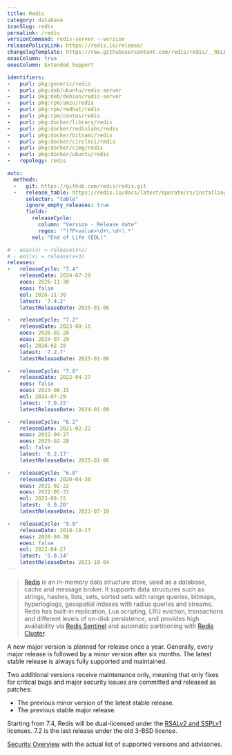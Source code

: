 ```yaml
---
title: Redis
category: database
iconSlug: redis
permalink: /redis
versionCommand: redis-server --version
releasePolicyLink: https://redis.io/release/
changelogTemplate: https://raw.githubusercontent.com/redis/redis/__RELEASE_CYCLE__/00-RELEASENOTES
eoasColumn: true
eoesColumn: Extended Support

identifiers:
-   purl: pkg:generic/redis
-   purl: pkg:deb/ubuntu/redis-server
-   purl: pkg:deb/debian/redis-server
-   purl: pkg:rpm/amzn/redis
-   purl: pkg:rpm/redhat/redis
-   purl: pkg:rpm/centos/redis
-   purl: pkg:docker/library/redis
-   purl: pkg:docker/redislabs/redis
-   purl: pkg:docker/bitnami/redis
-   purl: pkg:docker/circleci/redis
-   purl: pkg:docker/cimg/redis
-   purl: pkg:docker/ubuntu/redis
-   repology: redis

auto:
  methods:
  -   git: https://github.com/redis/redis.git
  -   release_table: https://redis.io/docs/latest/operate/rs/installing-upgrading/product-lifecycle/
      selector: "table"
      ignore_empty_releases: true
      fields:
        releaseCycle:
          column: "Version - Release date"
          regex: '^(?P<value>\d+\.\d+).*'
        eol: "End of Life (EOL)"

# - eoas(x) = release(x+1)
# - eol(x) = release(x+3)
releases:
-   releaseCycle: "7.4"
    releaseDate: 2024-07-29
    eoes: 2026-11-30
    eoas: false
    eol: 2026-11-30
    latest: '7.4.2'
    latestReleaseDate: 2025-01-06

-   releaseCycle: "7.2"
    releaseDate: 2023-08-15
    eoes: 2026-02-28
    eoas: 2024-07-29
    eol: 2026-02-28
    latest: '7.2.7'
    latestReleaseDate: 2025-01-06

-   releaseCycle: "7.0"
    releaseDate: 2022-04-27
    eoes: false
    eoas: 2023-08-15
    eol: 2024-07-29
    latest: '7.0.15'
    latestReleaseDate: 2024-01-09

-   releaseCycle: "6.2"
    releaseDate: 2021-02-22
    eoas: 2022-04-27
    eoes: 2025-02-28
    eol: false
    latest: '6.2.17'
    latestReleaseDate: 2025-01-06

-   releaseCycle: "6.0"
    releaseDate: 2020-04-30
    eoas: 2021-02-22
    eoes: 2022-05-31
    eol: 2023-08-15
    latest: '6.0.20'
    latestReleaseDate: 2023-07-10

-   releaseCycle: "5.0"
    releaseDate: 2018-10-17
    eoas: 2020-04-30
    eoes: false
    eol: 2022-04-27
    latest: '5.0.14'
    latestReleaseDate: 2021-10-04
---
```


> [Redis](https://redis.io/) is an in-memory data structure store, used
> as a database, cache and message broker. It supports data structures such as strings, hashes,
> lists, sets, sorted sets with range queries, bitmaps, hyperloglogs, geospatial indexes with radius
> queries and streams. Redis has built-in replication, Lua scripting, LRU eviction, transactions and
> different levels of on-disk persistence, and provides high availability via
> [Redis Sentinel](https://redis.io/docs/management/sentinel/) and automatic partitioning with
> [Redis Cluster](https://docs.redis.com/latest/rc/concepts/clustering/).


A new major version is planned for release once a year. Generally, every major release is followed
by a minor version after six months. The latest stable release is always fully supported and
maintained.

Two additional versions receive maintenance only, meaning that only fixes for critical bugs and
major security issues are committed and released as patches:

- The previous minor version of the latest stable release.
- The previous stable major release.

Starting from 7.4, Redis will be dual-licensed under the
[RSALv2 and SSPLv1](https://redis.com/blog/redis-adopts-dual-source-available-licensing/) licenses.
7.2 is the last release under the old 3-BSD license.

[Security Overview](https://github.com/redis/redis/security) with the actual list of supported versions and advisories.
